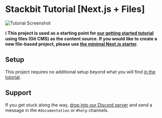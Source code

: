 # Stackbit Tutorial [Next.js + Files]

![Tutorial Screenshot](https://assets.stackbit.com/docs/tutorial-shared-thumb.png)

**ℹ️ This project is used as a starting point for [our getting started tutorial](https://docs.stackbit.com/getting-started) using files (Git CMS) as the content source. If you would like to create a new file-based project, please use [the minimal Next.js starter](https://github.com/stackbit-themes/nextjs-starter).**

## Setup

This project requires no additional setup beyond what you will find [in the tutorial](https://docs.stackbit.com/getting-started).

## Support

If you get stuck along the way, [drop into our Discord server](https://discord.gg/HUNhjVkznH) and send a message in the `#documentation` or `#help` channels.
